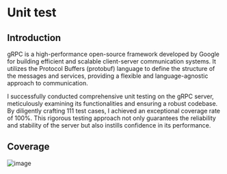 # Unit test

## Introduction

gRPC is a high-performance open-source framework developed by Google for building efficient and scalable client-server communication systems. It utilizes the Protocol Buffers (protobuf) language to define the structure of the messages and services, providing a flexible and language-agnostic approach to communication.


I successfully conducted comprehensive unit testing on the gRPC server, meticulously examining its functionalities and ensuring a robust codebase. By diligently crafting 111 test cases, I achieved an exceptional coverage rate of 100%. This rigorous testing approach not only guarantees the reliability and stability of the server but also instills confidence in its performance.

## Coverage
![image](https://github.com/jhwu0513/Software-Testing-Final-Project/blob/main/Unit-test/coverage.jpg)